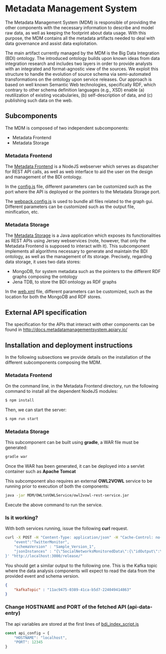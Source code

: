 
# Metadata Management System
The Metadata Management System (MDM) is responsible of providing the other components with the necessary information to describe and model raw data, as well as keeping the footprint about data usage. With this purpose, the MDM contains all the metadata artifacts needed to deal with data governance and assist data exploitation.

The main artifact currently managed by the MDM is the Big Data Integration (BDI) ontology. The introduced ontology builds upon known ideas from data integration research and includes two layers in order to provide analysts with an integrated and format-agnostic view of the sources. We exploit this structure to handle the evolution of source schema via semi-automated transformations on the ontology upon service releases. Our approach is based on well known Semantic Web technologies, specifically RDF, which contrary to other schema definition languages (e.g., XSD) enable (a) reutilization of existing vocabularies, (b) self-description of data, and (c) publishing such data on the web.

## Subcomponents
The MDM is composed of two independent subcomponents:
- Metadata Frontend  
- Metadata Storage

### Metadata Frontend
The [Metadata Frontend][mdm_frontend] is a NodeJS webserver which serves as dispatcher for REST API calls, as well as web interface to aid the user on the design and management of the BDI ontology.

In the [config.js][config.properties.frontend] file, different parameters can be customized such as the port where the API is deployed or the pointers to the Metadata Storage port.

The [webpack.config.js][webpack.config.frontend] is used to bundle all files related to the graph gui. Different parameters can be customized such as the output file, minification, etc.

### Metadata Storage
The [Metadata Storage][mdm_storage] is a Java application which exposes its functionalities as REST APIs using Jersey webservices (note, however, that only the Metadata Frontend is supposed to interact with it). This subcomponent implements all algorithms necessary to generate and maintain the BDI ontology, as well as the management of its storage. Precisely, regarding data storage, it uses two data stores:
  - MongoDB, for system metadata such as the pointers to the different RDF graphs composing the ontology
  - Jena TDB, to store the BDI ontology as RDF graphs

In the [web.xml][config.properties.storage] file, different parameters can be customized, such as the location for both the MongoDB and RDF stores.

## External API specification
The specification for the APIs that interact with other components can be found in http://docs.metadatamanagementsystem.apiary.io/

## Installation and deployment instructions
In the following subsections we provide details on the installation of the different subcomponents composing the MDM.

### Metadata Frontend
On the command line, in the Metadata Frontend directory, run the following command to install all the dependent NodeJS modules:

```sh
$ npm install
```
Then, we can start the server:
```sh
$ npm run start
```

### Metadata Storage
This subcomponent can be built using **gradle**, a WAR file must be generated:
```sh
gradle war
```
Once the WAR has been generated, it can be deployed into a servlet container such as **Apache Tomcat**

This subcomponent also requires an external **OWL2VOWL** service to be running prior to execution of both the components:
```sh
java -jar MDM/OWLtoVOWLService/owl2vowl-rest-service.jar
```
Execute the above command to run the service.
### Is it working?
With both services running, issue the following **curl** request.
```sh
curl -X POST -H "Content-Type: application/json" -H "Cache-Control: no-cache" -H "Postman-Token: 2f1123ba-418a-f614-7659-6b59fd6d49d8" -d '{
	"event":"TwitterMonitor",
    "schemaVersion" : "Sample_Version_1",
    "jsonInstances" : "{\"SocialNetworksMonitoredData\":{\"idOutput\":\"12345\",\"confId\":\"67890\",\"searchTimeStamp\":\"2016-07-19 17:23:00.000\",\"numDataItems\":1,\"DataItems\":[{\"idItem\":\"6253282\",\"timeStamp\":\"2016-05-25 20:03\",\"message\":\"Game on. Big ten network in 10 mins. Hoop for water. Flint we got ya back\",\"author\":\"@SnoopDogg\",\"link\":\"https:\/\/twitter.com\/SnoopDogg\/status\/734894106967703552\"}]}}"
}' "http://localhost:3000/release/"
```
You should get a similar output to the following one. This is the Kafka topic where the data analysis components will expect to read the data from the provided event and schema version.
```json
{
    "kafkaTopic" : "11ac9475-0389-41ca-b5d7-224049414863"
}
```

### Change HOSTNAME and PORT of the fetched API (api-data-entry)
The api variables are stored at the first lines of [bdi_index_script.js](MetadataFrontend/public/js/bdi_index_script.js)
```js
const api_config = {
    "HOSTNAME": "localhost",
    "PORT": 12345
}
```

   [mdm_frontend]: <https://github.com/supersede-project/big_data/tree/master/data_management/MetadataManagementSystem/MetadataFrontend>
   [mdm_storage]: <https://github.com/supersede-project/big_data/tree/master/data_management/MetadataManagementSystem/MetadataStorage>
   [config.properties.frontend]: <https://github.com/supersede-project/big_data/blob/master/data_management/MetadataManagementSystem/MetadataFrontend/config.js>
   [config.properties.storage]: <https://github.com/supersede-project/big_data/blob/master/data_management/MetadataManagementSystem/MetadataStorage/src/main/webapp/WEB-INF/web.xml>
   [forever]: <https://github.com/foreverjs/forever>
   [webpack.config.frontend]: <https://github.com/serginf/MDM/blob/webVowl/MetadataFrontend/webpack.config.js>
